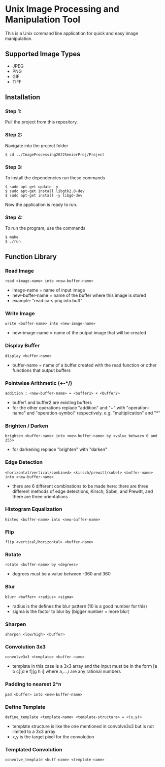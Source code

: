 # Unix Image Processing and Manipulation Tool
This is a Unix command line application for quick and easy image manipulation.

## Supported Image Types
* JPEG
* PNG
* GIF
* TIFF

## Installation
### Step 1:
Pull the project from this repository.
### Step 2:
Navigate into the project folder

    $ cd ../ImageProcessing2022SeniorProj/Project
### Step 3:
To install the dependencies run these commands 

    $ sudo apt-get update -y
    $ sudo apt-get install libgtk2.0-dev
    $ sudo apt-get install -y libgd-dev

Now the application is ready to run.
### Step 4:
To run the program, use the commands

    $ make
    $ ./run

## Function Library

### Read Image

    read <image-name> into <new-buffer-name>
* image-name = name of input image
* new-buffer-name = name of the buffer where this image is stored
* example: "read cars.png into buff"
### Write Image

    write <buffer-name> into <new-image-name>
* new-image-name = name of the output image that will be created
### Display Buffer

    display <buffer-name>
* buffer-name = name of a buffer created with the read function or other functions that output buffers
### Pointwise Arithmetic (+-*/)

    addition : <new-buffer-name> = <buffer1> + <buffer2>
* buffer1 and buffer2 are existing buffers
* for the other operations replace "addition" and "+" with "operation-name" and "operation-symbol" respectively. e.g. "multiplication" and "*"
### Brighten / Darken

    brighten <buffer-name> into <new-buffer-name> by <value between 0 and 255>
* for darkening replace "brighten" with "darken"
### Edge Detection

    <horizontal/vertical/combined> <kirsch/prewitt/sobel> <buffer-name> into <new-buffer-name>
* there are 6 different combinations to be made here: there are three different methods of edge detections, Kirsch, Sobel, and Prewitt, and there are three orientations 
### Histogram Equalization

    histeq <buffer-name> into <new-buffer-name>
### Flip

    flip <vertical/horizontal> <buffer-name>
### Rotate

    rotate <buffer-name> by <degrees>
* degrees must be a value between -360 and 360
### Blur

    blurr <buffer> <radius> <sigma>
* radius is the defines the blur pattern (10 is a good number for this)
* sigma is the factor to blur by (bigger number = more blur)
### Sharpen

    sharpen <low/high> <buffer>
### Convolution 3x3

    convolve3x3 <template> <buffer-name>
* template in this case is a 3x3 array and the input must be in the form \[a b c\]\[d e f\]\[g h i\] where a,...,i are any rational numbers

### Padding to nearest 2^n

    pad <buffer> into <new-buffer-name>
### Define Template

    define_template <template-name> <template-structure> = <(x,y)>
* template structure is like the one mentioned in convolve3x3 but is not limited to a 3x3 array
* x,y is the target pixel for the convolution

### Templated Convolution

    convolve_template <buff-name> <template-name>
